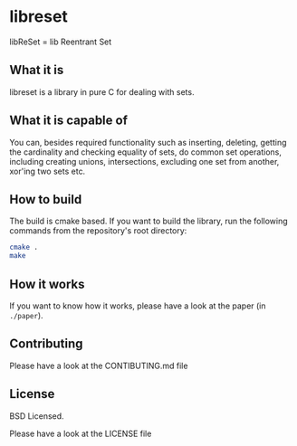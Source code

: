 # libreset

libReSet = lib Reentrant Set

## What it is

libreset is a library in pure C for dealing with sets.

## What it is capable of

You can, besides required functionality such as inserting, deleting, getting the
cardinality and checking equality of sets, do common set operations, including
creating unions, intersections, excluding one set from another, xor'ing two sets
etc.

## How to build

The build is cmake based. If you want to build the library, run the following
commands from the repository's root directory:

```sh
cmake .
make
```

## How it works

If you want to know how it works, please have a look at the paper (in
`./paper`).

## Contributing

Please have a look at the CONTIBUTING.md file

## License

BSD Licensed.

Please have a look at the LICENSE file
